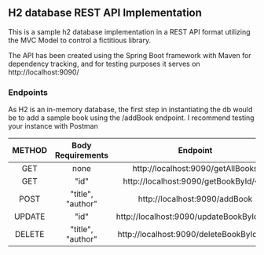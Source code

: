 ## H2 database REST API Implementation
This is a sample h2 database implementation in a REST API format utilizing the MVC Model to control a fictitious library.

The API has been created using the Spring Boot framework with Maven for dependency tracking, and for testing purposes it serves on http://localhost:9090/

### Endpoints

As H2 is an in-memory database, the first step in instantiating the db would be to add a sample book using the /addBook endpoint. I recommend testing your instance with Postman 

| METHOD        | Body Requirements  | Endpoint                                  |
| :-----------: |:------------------:| :----------------------------------------:|
| GET           | none               | http://localhost:9090/getAllBooks         |
| GET           | "id"               | http://localhost:9090/getBookById/{id}    |
| POST          | "title", "author"  | http://localhost:9090/addBook             |
| UPDATE        | "id"               | http://localhost:9090/updateBookById/{id} |
| DELETE        | "title", "author"  | http://localhost:9090/deleteBookById/{id} |
